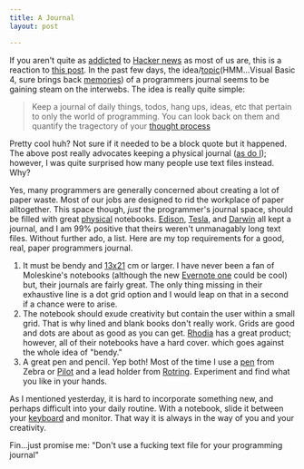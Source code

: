 ```yaml
---
title: A Journal
layout: post

---
```


If you aren't quite as [addicted][1] to [Hacker news][2] as most of us
are, this is a reaction to [this post][3]. In the past few days, the
idea/[topic][4](HMM...Visual Basic 4, sure brings back [memories][5]) of
a programmers journal seems to be gaining steam on the interwebs. The
idea is really quite simple:

> Keep a journal of daily things, todos, hang ups, ideas, etc that
> pertain to only the world of programming. You can look back on them
> and quantify the tragectory of your [thought process][6]

Pretty cool huh? Not sure if it needed to be a block quote but it
happened. The above post really advocates keeping a physical journal ([as
do I][7]); however, I was quite surprised how many people use text files instead.
Why?

Yes, many programmers are generally concerned about creating a lot of
paper waste. Most of our jobs are designed to rid the workplace of paper
alltogether. This space though, _just_ the programmer's journal space,
should be filled with great [physical][8] notebooks. [Edison][9], [Tesla][10], and
[Darwin][11] all kept a journal, and I am 99% positive that theirs weren't
unmanagably long text files. Without further ado, a list. Here are my top requirements for a good,
real, paper programmers journal.

1. It must be bendy and [13x21][12] cm or larger. I have never been a fan
   of Moleskine's notebooks (although the new [Evernote one][13] could
   be cool) but, their journals are fairly great. The only thing missing
   in their exhaustive line is a dot grid option and I would leap on
   that in a second if a chance were to arise.
1. The notebook should exude creativity but contain the user within a
   small grid. That is why lined and blank books don't really work.
   Grids are good and dots are about as good as you can get. [Rhodia][12] has a great product; however,
   all of their notebooks have a hard cover. which goes against the
   whole idea of "bendy."
1. A great pen and pencil. Yep both! Most of the time I use a [pen][13]
   from Zebra or [Pilot][14] and a lead holder from [Rotring][15].
   Experiment and find what you like in your hands.

As I mentioned yesterday, it is hard to incorporate something new, and
perhaps difficult into your daily routine. With a notebook, slide it
between your [keyboard][16] and monitor. That way it is always in the
way of you and your creativity.

Fin...just promise me: "Don't use a fucking text file for your
programming journal"

[1]: http://cloudbacon.com
[2]: http://news.ycombinator.com/
[3]: https://gist.github.com/3444793
[4]: http://www.amazon.com/Official-Visual-Basic-Programmers-Journal/dp/078970465X?tag=duckduckgo-d-20
[5]: http://youtu.be/-JFfN5pKzFU
[6]: https://gimmebar.com/view/503258b5aac422d76f000036/big
[7]: http://cloudbacon.com/2012/08/14/Fun-Found-In-Notecards
[8]: https://gimmebar.com/view/50340b0029ca154d3d000026/big
[9]: http://edison.rutgers.edu/
[10]: http://www.teslauniverse.com/nikola-tesla-books-notebook-from-edison-machine-works-by-nikola-tesla
[11]: http://darwin-online.org.uk/EditorialIntroductions/vanWyhe_notebooks.html
[12]: http://www.rhodiapads.com/collections_boutique_webnotebook.shtml
[13]: http://www.jetpens.com/search?q=zebra+sansa+clip
[14]: http://www.jetpens.com/Pilot-Hi-Tec-C-Gel-Ink-Pen-0.3-mm-Basic-Colors-Blue-Black/pd/50
[15]: http://www.jetpens.com/Rotring-300-Lead-Holder-2-mm-Black-Body/pd/8036
[16]: http://www.elitekeyboards.com/
